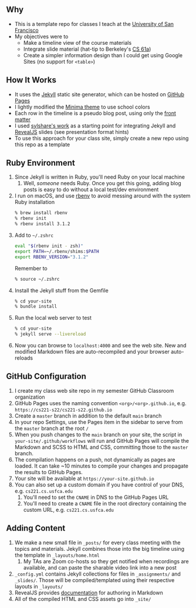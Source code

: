 ## Why

* This is a template repo for classes I teach at the [University of San Francisco](https://www.cs.usfca.edu)
* My objectives were to 
	* Make a timeline view of the course materials
	* Integrate slide material (hat-tip to Berkeley's [CS 61a](https://cs61a.org/))
	* Create a simpler information design than I could get using Google Sites (no support for `<table>`)

## How It Works

* It uses the [Jekyll](https://jekyllrb.com/) static site generator, which can be hosted on [GitHub Pages](https://pages.github.com/) 
* I lightly modified the [Minima theme](https://github.com/jekyll/minima) to use school colors
* Each row in the timeline is a pseudo blog post, using only the [front matter](https://jekyllrb.com/docs/front-matter/)
* I used [sylshare's work](https://github.com/sylhare/Reveal-Jekyll) as a starting point for integrating Jekyll and [RevealJS](https://revealjs.com/) slides (see presentation format hints)
* To use this approach for your class site, simply create a new repo using this repo as a template

## Ruby Environment

1. Since Jekyll is written in Ruby, you'll need Ruby on your local machine
	1. Well, *someone* needs Ruby. Once you get this going, adding blog posts is easy to do without a local test/dev environment
1. I run on macOS, and use [rbenv](https://github.com/rbenv/rbenv) to avoid messing around with the system Ruby installation
	```sh
	% brew install rbenv
	% rbenv init
	% rbenv install 3.1.2
	```
1. Add to `~/.zshrc`
	```sh
	eval "$(rbenv init - zsh)"
	export PATH=~/.rbenv/shims:$PATH
	export RBENV_VERSION="3.1.2"
	```
	Remember to
	```sh
	% source ~/.zshrc
	```
1. Install the Jekyll stuff from the Gemfile
	```sh
	% cd your-site
	% bundle install
	```
1. Run the local web server to test
	```sh
	% cd your-site
	% jekyll serve --livereload
	```
1. Now you can browse to `localhost:4000` and see the web site. New and modified Markdown files are auto-recompiled and your browser auto-reloads

## GitHub Configuration

1. I create my class web site repo in my semester GitHub Classroom organization
1. GitHub Pages uses the naming convention `<org>/<org>.github.io`, e.g. `https://cs221-s22/cs221-s22.github.io`
1. Create a `master` branch in addition to the default `main` branch
1. In your repo Settings, use the Pages item in the sidebar to serve from the `master` branch at the root `/`
1. When you push changes to the `main` branch on your site, the script in `your-site/.github/workflows` will run and GitHub Pages will compile the Markdown and SCSS to HTML and CSS, committing those to the `master` branch. 
1. The compilation happens on a push, not dynamically as pages are loaded. It can take ~10 minutes to compile your changes and propagate the results to GitHub Pages.
1. Your site will be available at `https://your-site.github.io`
1. You can also set up a custom domain if you have control of your DNS, e.g. `cs221.cs.usfca.edu`
    1. You'll need to set the `CNAME` in DNS to the GitHub Pages URL
    1. You'll need to create a `CNAME` file in the root directory containing the custom URL, e.g. `cs221.cs.usfca.edu`

## Adding Content

1. We make a new small file in `_posts/` for every class meeting with the topics and materials. Jekyll combines those into the big timeline using the template in `_layouts/home.html`
	1. My TAs are Zoom co-hosts so they get notified when recordings are available, and can paste the sharable video link into a new post
1. `_config.yml` contains Jekyll collections for files in `_assignments/` and `_slides/`. Those will be compiled/templated using their respective layouts in `_layouts/` 
1. RevealJS provides [documentation](https://revealjs.com/markdown/) for authoring in Markdown
1. All of the compiled HTML and CSS assets go into `_site/`  
